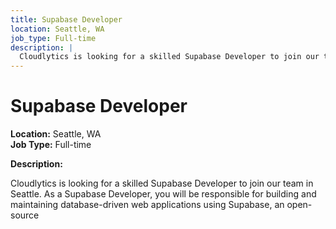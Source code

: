 ```yaml
---
title: Supabase Developer
location: Seattle, WA
job_type: Full-time
description: |
  Cloudlytics is looking for a skilled Supabase Developer to join our team in Seattle. As a Supabase Developer, you will be responsible for building and maintaining database-driven web applications using Supabase, an open-source alternative to Firebase. You should have a strong background in backend development and be familiar with cloud database technologies.
---
```


# Supabase Developer

**Location:** Seattle, WA  
**Job Type:** Full-time

**Description:**

Cloudlytics is looking for a skilled Supabase Developer to join our team in Seattle. As a Supabase Developer, you will be responsible for building and maintaining database-driven web applications using Supabase, an open-source
